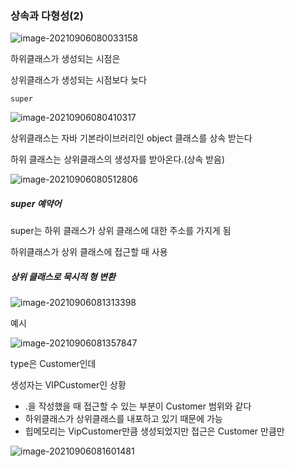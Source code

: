 ### 상속과 다형성(2)



![image-20210906080033158](C:\Users\multicampus\AppData\Roaming\Typora\typora-user-images\image-20210906080033158.png)



하위클래스가 생성되는 시점은

상위클래스가 생성되는 시점보다 늦다





`super`

![image-20210906080410317](C:\Users\multicampus\AppData\Roaming\Typora\typora-user-images\image-20210906080410317.png)

상위클래스는 자바 기본라이브러리인 object 클래스를 상속 받는다



하위 클래스는 상위클래스의 생성자를 받아온다.(상속 받음)

![image-20210906080512806](C:\Users\multicampus\AppData\Roaming\Typora\typora-user-images\image-20210906080512806.png)

 

##### super 예약어

super는 하위 클래스가 상위 클래스에 대한 주소를 가지게 됨

하위클래스가 상위 클래스에 접근할 때 사용





##### 상위 클래스로 묵시적 형 변환

![image-20210906081313398](C:\Users\multicampus\AppData\Roaming\Typora\typora-user-images\image-20210906081313398.png)

예시

![image-20210906081357847](C:\Users\multicampus\AppData\Roaming\Typora\typora-user-images\image-20210906081357847.png)

type은 Customer인데

생성자는 VIPCustomer인 상황

- .을 작성했을 때 접근할 수 있는 부분이 Customer 범위와 같다
- 하위클래스가 상위클래스를 내포하고 있기 때문에 가능
- 힙메모리는 VipCustomer만큼 생성되었지만 접근은 Customer 만큼만



![image-20210906081601481](C:\Users\multicampus\AppData\Roaming\Typora\typora-user-images\image-20210906081601481.png)

